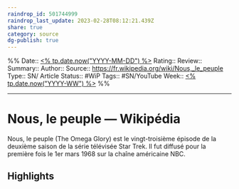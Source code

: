 ```yaml
---
raindrop_id: 501744999
raindrop_last_update: 2023-02-28T08:12:21.439Z
share: true
category: source
dg-publish: true
---
```


%%
Date:: [<% tp.date.now("YYYY-MM-DD") %>](%3C%25%20tp.date.now(%22YYYY-MM-DD%22)%20%25%3E.md)
Rating::
Review:: 
Summary:: 
Author::
Source:: https://fr.wikipedia.org/wiki/Nous,_le_peuple
Type:: SN/ Article
Status:: #WiP
Tags:: #SN/YouTube
Week:: [<% tp.date.now("YYYY-WW") %>](%3C%25%20tp.date.now(%22YYYY-WW%22)%20%25%3E.md)
%%
***
# Nous, le peuple — Wikipédia

Nous, le peuple (The Omega Glory) est le vingt-troisième épisode de la deuxième saison de la série télévisée Star Trek. Il fut diffusé pour la première fois le 1er mars 1968 sur la chaîne américaine NBC.

## Highlights

